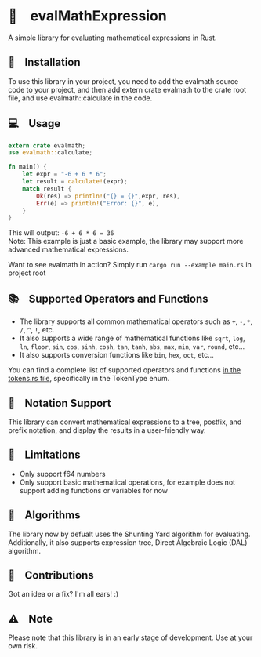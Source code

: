 # 🔢&nbsp;&nbsp;&nbsp;&nbsp;evalMathExpression 

A simple library for evaluating mathematical expressions in Rust.

## 🔧&nbsp;&nbsp;&nbsp;&nbsp;Installation 

To use this library in your project, you need to add the evalmath source code to your project, and then add extern crate evalmath to the crate root file, and use evalmath::calculate in the code.


## 💻&nbsp;&nbsp;&nbsp;&nbsp;Usage 
```Rust
extern crate evalmath;
use evalmath::calculate;

fn main() {
    let expr = "-6 + 6 * 6";
    let result = calculate!(expr);
    match result {
        Ok(res) => println!("{} = {}",expr, res),
        Err(e) => println!("Error: {}", e),
    }
}
```

This will output:
`-6 + 6 * 6 = 36` <br>
Note: This example is just a basic example, the library may support more advanced mathematical expressions.

Want to see evalmath in action? Simply run `cargo run --example main.rs` in project root

## 📚&nbsp;&nbsp;&nbsp;&nbsp;Supported Operators and Functions 

- The library supports all common mathematical operators such as `+`, `-`, `*`, `/`, `^`, `!`, etc.
- It also supports a wide range of mathematical functions like `sqrt`, `log`, `ln`, `floor`, `sin`, `cos`, `sinh`, `cosh`, `tan`, `tanh`, `abs`, `max`, `min`, `var`, `round`, etc...
- It also supports conversion functions like `bin`, `hex`, `oct`, etc...

You can find a complete list of supported operators and functions [in the tokens.rs file](https://github.com/alirezamdk/evalMathExpression/blob/main/src/general/tokens.rs), specifically in the TokenType enum.

## 📝&nbsp;&nbsp;&nbsp;&nbsp;Notation Support 

This library can convert mathematical expressions to a tree, postfix, and prefix notation, and display the results in a user-friendly way.


## 🚫&nbsp;&nbsp;&nbsp;&nbsp;Limitations 

- Only support f64 numbers
- Only support basic mathematical operations, for example does not support adding functions or variables for now

## 🌳&nbsp;&nbsp;&nbsp;&nbsp;Algorithms

The library now by defualt uses the Shunting Yard algorithm for evaluating. Additionally, it also supports expression tree, Direct Algebraic Logic (DAL) algorithm.


## 🤗&nbsp;&nbsp;&nbsp;&nbsp;Contributions 

Got an idea or a fix? I'm all ears! :) 


## ⚠️&nbsp;&nbsp;&nbsp;&nbsp;Note 

Please note that this library is in an early stage of development. Use at your own risk.
